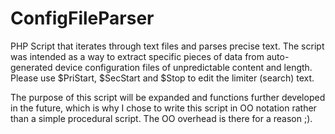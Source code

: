 # ConfigFileParser
PHP Script that iterates through text files and parses precise text. The script was intended as a way to extract specific pieces of data from auto-generated device configuration files of unpredictable content and length. Please use $PriStart, 
$SecStart and $Stop to edit the limiter (search) text. 

The purpose of this script will be expanded and functions further developed in the future, which is why I chose to write this script in OO notation rather than a simple procedural script. The OO overhead is there for a reason ;).

